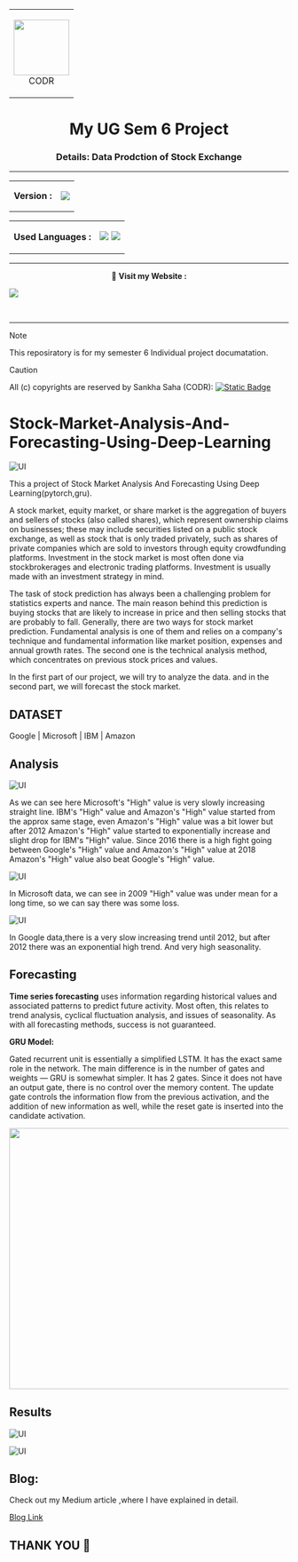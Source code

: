 <table align="center"><tr>
  <td>
<p align="center">
<img src="https://github.com/codr07/my-portfolio/blob/main/assets/img/IMG_20240229_172129.jpg" width="100px"><br>
  CODR
<p>
 </td>
</tr>
</table>
<h1 align="center">My UG Sem 6 Project</h1>
<h3 align="center">Details: Data Prodction of Stock Exchange</h3>
<hr - />
<table align="center">
  <tr>
    <td><strong>Version :</strong></td>
    <td><p align="center">
 <a href="https://github.com/codr07/my-portfolio/releases/tag/html"><img src="https://img.shields.io/badge/1.0-white?logo=github&label=Version&labelColor=red"/></a>
</p></td>
  
  </tr>
</table>
<table align="center">
  <tr>
    <td> <strong>Used Languages :</strong> </td>
    <td>
      <p align="center">
 <img src="https://ziadoua.github.io/m3-Markdown-Badges/badges/R/r1.svg"/> <img src="https://ziadoua.github.io/m3-Markdown-Badges/badges/Python/python3.svg"/> 
</p>
    </td>
  </tr>
</table>

<hr  />

<p align="center">  
  🔗 <strong>Visit my Website :</strong>
  
<a href="https://codrss.netlify.app"><img src="https://img.shields.io/website?url=https%3A%2F%2Fcodr.netlify.app&up_message=Website--here&style=for-the-badge&logo=Netlify&label=Visit"/></a>
</p>

</p>
<br/>
<hr/>

> [!NOTE]
> This reposiratory is for my semester 6 Individual project documatation.

> [!CAUTION]
> All (c) copyrights are reserved by Sankha Saha (CODR):  [![Static Badge](https://img.shields.io/badge/%E2%9A%A0%EF%B8%8FSecurity%20!-%23f00707?style=for-the-badge)](https://github.com/codr07/stock-data-analysis/blob/main/SECURITY.md)

# Stock-Market-Analysis-And-Forecasting-Using-Deep-Learning

![UI](gg.jpg)

This a project of Stock Market Analysis And Forecasting Using Deep Learning(pytorch,gru).

A stock market, equity market, or share market is the aggregation of buyers and sellers of stocks (also called shares), which represent ownership claims on businesses; these may include securities listed on a public stock exchange, as well as stock that is only traded privately, such as shares of private companies which are sold to investors through equity crowdfunding platforms. Investment in the stock market is most often done via stockbrokerages and electronic trading platforms. Investment is usually made with an investment strategy in mind.

The task of stock prediction has always been a challenging problem for statistics experts and nance. The main reason behind this prediction is buying stocks that are likely to increase in price and then selling stocks that are probably to fall. Generally, there are two ways for stock market prediction. Fundamental analysis is one of them and relies on a company's technique and fundamental information like market position, expenses and annual growth rates. The second one is the technical analysis method, which concentrates on previous stock prices and values.

In the first part of our project, we will try to analyze the data. and in the second part, we will forecast the stock market.

DATASET
------
Google | Microsoft | IBM | Amazon

Analysis
------
![UI](download12.jpg)

As we can see here Microsoft's "High" value is very slowly increasing straight line. IBM's "High" value and Amazon's "High" value started from the approx same stage, even Amazon's "High" value was a bit lower but after 2012 Amazon's "High" value started to exponentially increase and slight drop for IBM's "High" value. Since 2016 there is a high fight going between Google's "High" value and Amazon's "High" value at 2018 Amazon's "High" value also beat Google's "High" value.

![UI](download13.jpg)

In Microsoft data, we can see in 2009 "High" value was under mean for a long time, so we can say there was some loss.

![UI](download14.jpg)

In Google data,there is a very slow increasing trend until 2012, but after 2012 there was an exponential high trend. And very high seasonality.

Forecasting 
------
**Time series forecasting** uses information regarding historical values and associated patterns to predict future activity. Most often, this relates to trend analysis, cyclical fluctuation analysis, and issues of seasonality. As with all forecasting methods, success is not guaranteed.

**GRU Model:**

Gated recurrent unit is essentially a simplified LSTM. It has the exact same role in the network. The main difference is in the number of gates and weights — GRU is somewhat simpler. It has 2 gates. Since it does not have an output gate, there is no control over the memory content. The update gate controls the information flow from the previous activation, and the addition of new information as well, while the reset gate is inserted into the candidate activation.

<p align="left">
    <img src="https://d2l.ai/_images/gru-1.svg" width="570" height="470">
  </p>

Results
-----
![UI](ibm.jpg)

![UI](ibm3.jpg)

Blog:
----

Check out my Medium article ,where I have explained in detail.

[Blog Link]()



THANK YOU :sparkling_heart:
-----
